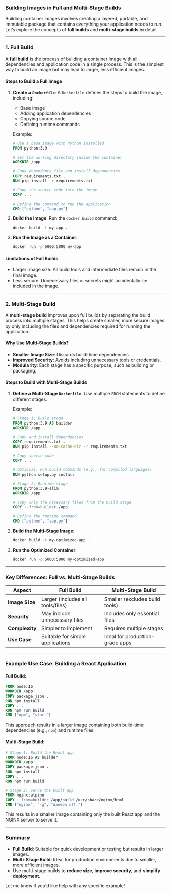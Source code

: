 ### Building Images in Full and Multi-Stage Builds

Building container images involves creating a layered, portable, and immutable package that contains everything your application needs to run. Let’s explore the concepts of **full builds** and **multi-stage builds** in detail.

---

### **1. Full Build**

A **full build** is the process of building a container image with all dependencies and application code in a single process. This is the simplest way to build an image but may lead to larger, less efficient images.

#### Steps to Build a Full Image

1. **Create a `Dockerfile`**:
   A `Dockerfile` defines the steps to build the image, including:
   - Base image
   - Adding application dependencies
   - Copying source code
   - Defining runtime commands

   Example:
   ```dockerfile
   # Use a base image with Python installed
   FROM python:3.9

   # Set the working directory inside the container
   WORKDIR /app

   # Copy dependency file and install dependencies
   COPY requirements.txt .
   RUN pip install -r requirements.txt

   # Copy the source code into the image
   COPY . .

   # Define the command to run the application
   CMD ["python", "app.py"]
   ```

2. **Build the Image**:
   Run the `docker build` command:
   ```bash
   docker build -t my-app .
   ```

3. **Run the Image as a Container**:
   ```bash
   docker run -p 5000:5000 my-app
   ```

#### Limitations of Full Builds
- Larger image size: All build tools and intermediate files remain in the final image.
- Less secure: Unnecessary files or secrets might accidentally be included in the image.

---

### **2. Multi-Stage Build**

A **multi-stage build** improves upon full builds by separating the build process into multiple stages. This helps create smaller, more secure images by only including the files and dependencies required for running the application.

#### Why Use Multi-Stage Builds?
- **Smaller Image Size**: Discards build-time dependencies.
- **Improved Security**: Avoids including unnecessary tools or credentials.
- **Modularity**: Each stage has a specific purpose, such as building or packaging.

#### Steps to Build with Multi-Stage Builds

1. **Define a Multi-Stage `Dockerfile`**:
   Use multiple `FROM` statements to define different stages.

   Example:
   ```dockerfile
   # Stage 1: Build stage
   FROM python:3.9 AS builder
   WORKDIR /app

   # Copy and install dependencies
   COPY requirements.txt .
   RUN pip install --no-cache-dir -r requirements.txt

   # Copy source code
   COPY . .

   # Optional: Run build commands (e.g., for compiled languages)
   RUN python setup.py install

   # Stage 2: Runtime stage
   FROM python:3.9-slim
   WORKDIR /app

   # Copy only the necessary files from the build stage
   COPY --from=builder /app .

   # Define the runtime command
   CMD ["python", "app.py"]
   ```

2. **Build the Multi-Stage Image**:
   ```bash
   docker build -t my-optimized-app .
   ```

3. **Run the Optimized Container**:
   ```bash
   docker run -p 5000:5000 my-optimized-app
   ```

---

### Key Differences: Full vs. Multi-Stage Builds

| Aspect                | Full Build                       | Multi-Stage Build               |
|-----------------------|-----------------------------------|----------------------------------|
| **Image Size**        | Larger (includes all tools/files) | Smaller (excludes build tools)  |
| **Security**          | May include unnecessary files    | Includes only essential files   |
| **Complexity**        | Simpler to implement             | Requires multiple stages         |
| **Use Case**          | Suitable for simple applications | Ideal for production-grade apps |

---

### Example Use Case: Building a React Application

#### Full Build:
```dockerfile
FROM node:16
WORKDIR /app
COPY package.json .
RUN npm install
COPY . .
RUN npm run build
CMD ["npm", "start"]
```

This approach results in a larger image containing both build-time dependencies (e.g., `npm`) and runtime files.

#### Multi-Stage Build:
```dockerfile
# Stage 1: Build the React app
FROM node:16 AS builder
WORKDIR /app
COPY package.json .
RUN npm install
COPY . .
RUN npm run build

# Stage 2: Serve the built app
FROM nginx:alpine
COPY --from=builder /app/build /usr/share/nginx/html
CMD ["nginx", "-g", "daemon off;"]
```

This results in a smaller image containing only the built React app and the NGINX server to serve it.

---

### Summary

- **Full Build**: Suitable for quick development or testing but results in larger images.
- **Multi-Stage Build**: Ideal for production environments due to smaller, more efficient images.
- Use multi-stage builds to **reduce size**, **improve security**, and **simplify deployment**.

Let me know if you'd like help with any specific example!
